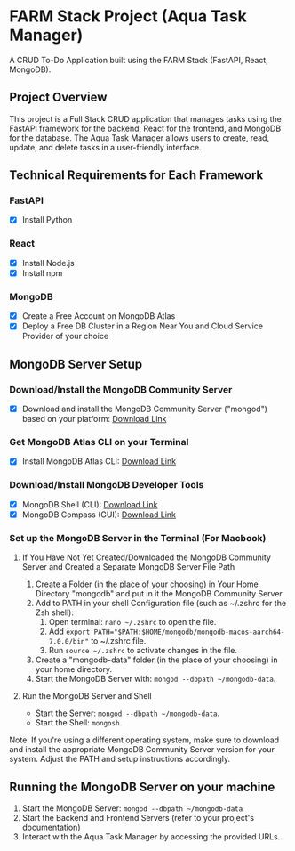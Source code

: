 # FARM Stack Project (Aqua Task Manager)

A CRUD To-Do Application built using the FARM Stack (FastAPI, React, MongoDB).

## Project Overview

This project is a Full Stack CRUD application that manages tasks using the FastAPI framework for the backend, React for the frontend, and MongoDB for the database. The Aqua Task Manager allows users to create, read, update, and delete tasks in a user-friendly interface.

## Technical Requirements for Each Framework

### FastAPI
- [x] Install Python

### React
- [x] Install Node.js
- [x] Install npm

### MongoDB
- [x] Create a Free Account on MongoDB Atlas
- [x] Deploy a Free DB Cluster in a Region Near You and Cloud Service Provider of your choice

## MongoDB Server Setup

### Download/Install the MongoDB Community Server
- [x] Download and install the MongoDB Community Server ("mongod") based on your platform: [Download Link](https://www.mongodb.com/try/download/community)

### Get MongoDB Atlas CLI on your Terminal
- [x] Install MongoDB Atlas CLI: [Download Link](https://www.mongodb.com/try/download/community)

### Download/Install MongoDB Developer Tools
- [x] MongoDB Shell (CLI): [Download Link](https://www.mongodb.com/developer-tools)
- [x] MongoDB Compass (GUI): [Download Link](https://www.mongodb.com/developer-tools)

### Set up the MongoDB Server in the Terminal (For Macbook)

1. If You Have Not Yet Created/Downloaded the MongoDB Community Server and Created a Separate MongoDB Server File Path
    1. Create a Folder (in the place of your choosing) in Your Home Directory "mongodb" and put in it the MongoDB Community Server.
    2. Add to PATH in your shell Configuration file (such as ~/.zshrc for the Zsh shell):
        1. Open terminal: `nano ~/.zshrc` to open the file.
        2. Add `export PATH="$PATH:$HOME/mongodb/mongodb-macos-aarch64-7.0.0/bin"` to ~/.zshrc file.
        3. Run `source ~/.zshrc` to activate changes in the file.
    3. Create a "mongodb-data" folder (in the place of your choosing) in your home directory.
    4. Start the MongoDB Server with: `mongod --dbpath ~/mongodb-data`.

2. Run the MongoDB Server and Shell
    - Start the Server: `mongod --dbpath ~/mongodb-data`.
    - Start the Shell: `mongosh`.

Note: If you're using a different operating system, make sure to download and install the appropriate MongoDB Community Server version for your system. Adjust the PATH and setup instructions accordingly.

## Running the MongoDB Server on your machine

1. Start the MongoDB Server: `mongod --dbpath ~/mongodb-data`
2. Start the Backend and Frontend Servers (refer to your project's documentation)
3. Interact with the Aqua Task Manager by accessing the provided URLs.

